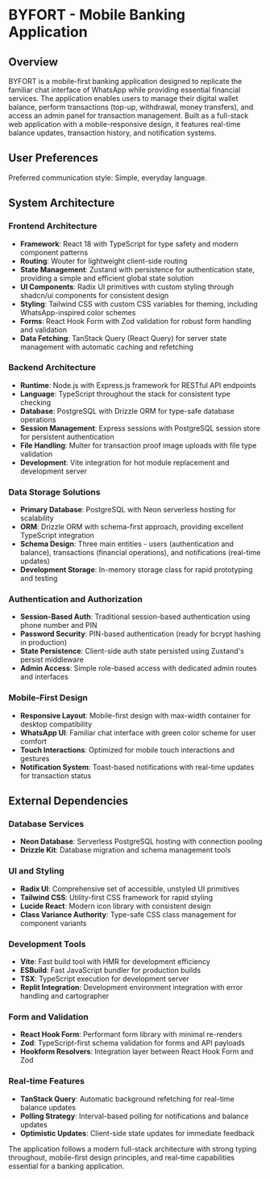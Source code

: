# BYFORT - Mobile Banking Application

## Overview

BYFORT is a mobile-first banking application designed to replicate the familiar chat interface of WhatsApp while providing essential financial services. The application enables users to manage their digital wallet balance, perform transactions (top-up, withdrawal, money transfers), and access an admin panel for transaction management. Built as a full-stack web application with a mobile-responsive design, it features real-time balance updates, transaction history, and notification systems.

## User Preferences

Preferred communication style: Simple, everyday language.

## System Architecture

### Frontend Architecture
- **Framework**: React 18 with TypeScript for type safety and modern component patterns
- **Routing**: Wouter for lightweight client-side routing
- **State Management**: Zustand with persistence for authentication state, providing a simple and efficient global state solution
- **UI Components**: Radix UI primitives with custom styling through shadcn/ui components for consistent design
- **Styling**: Tailwind CSS with custom CSS variables for theming, including WhatsApp-inspired color schemes
- **Forms**: React Hook Form with Zod validation for robust form handling and validation
- **Data Fetching**: TanStack Query (React Query) for server state management with automatic caching and refetching

### Backend Architecture
- **Runtime**: Node.js with Express.js framework for RESTful API endpoints
- **Language**: TypeScript throughout the stack for consistent type checking
- **Database**: PostgreSQL with Drizzle ORM for type-safe database operations
- **Session Management**: Express sessions with PostgreSQL session store for persistent authentication
- **File Handling**: Multer for transaction proof image uploads with file type validation
- **Development**: Vite integration for hot module replacement and development server

### Data Storage Solutions
- **Primary Database**: PostgreSQL with Neon serverless hosting for scalability
- **ORM**: Drizzle ORM with schema-first approach, providing excellent TypeScript integration
- **Schema Design**: Three main entities - users (authentication and balance), transactions (financial operations), and notifications (real-time updates)
- **Development Storage**: In-memory storage class for rapid prototyping and testing

### Authentication and Authorization
- **Session-Based Auth**: Traditional session-based authentication using phone number and PIN
- **Password Security**: PIN-based authentication (ready for bcrypt hashing in production)
- **State Persistence**: Client-side auth state persisted using Zustand's persist middleware
- **Admin Access**: Simple role-based access with dedicated admin routes and interfaces

### Mobile-First Design
- **Responsive Layout**: Mobile-first design with max-width container for desktop compatibility
- **WhatsApp UI**: Familiar chat interface with green color scheme for user comfort
- **Touch Interactions**: Optimized for mobile touch interactions and gestures
- **Notification System**: Toast-based notifications with real-time updates for transaction status

## External Dependencies

### Database Services
- **Neon Database**: Serverless PostgreSQL hosting with connection pooling
- **Drizzle Kit**: Database migration and schema management tools

### UI and Styling
- **Radix UI**: Comprehensive set of accessible, unstyled UI primitives
- **Tailwind CSS**: Utility-first CSS framework for rapid styling
- **Lucide React**: Modern icon library with consistent design
- **Class Variance Authority**: Type-safe CSS class management for component variants

### Development Tools
- **Vite**: Fast build tool with HMR for development efficiency
- **ESBuild**: Fast JavaScript bundler for production builds
- **TSX**: TypeScript execution for development server
- **Replit Integration**: Development environment integration with error handling and cartographer

### Form and Validation
- **React Hook Form**: Performant form library with minimal re-renders
- **Zod**: TypeScript-first schema validation for forms and API payloads
- **Hookform Resolvers**: Integration layer between React Hook Form and Zod

### Real-time Features
- **TanStack Query**: Automatic background refetching for real-time balance updates
- **Polling Strategy**: Interval-based polling for notifications and balance updates
- **Optimistic Updates**: Client-side state updates for immediate feedback

The application follows a modern full-stack architecture with strong typing throughout, mobile-first design principles, and real-time capabilities essential for a banking application.